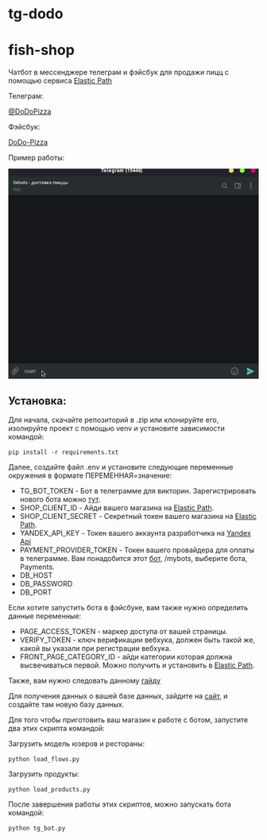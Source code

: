 # tg-dodo
 
# fish-shop
 
Чатбот в мессенджере телеграм и фэйсбук для продажи пицц с помощью сервиса [Elastic Path](https://elasticpath.com)

Телеграм:

[@DoDoPizza](https://t.me/dvmn_verbs_game_support_bot)

Фэйсбук:

[DoDo-Pizza](https://www.facebook.com/messages/t/103610002611169/)

Пример работы:

![](https://github.com/Ykyki4/tg-dodo/blob/main/media/pizza-bot-example.gif)

## Установка:

Для начала, скачайте репозиторий в .zip или клонируйте его, изолируйте проект с помощью venv и установите зависимости командой:

```
pip install -r requirements.txt
```

Далее, создайте файл .env и установите следующие переменные окружения в формате ПЕРЕМЕННАЯ=значение:

* TG_BOT_TOKEN - Бот в телеграмме для викторин. Зарегистрировать нового бота можно [тут](https://telegram.me/BotFather).
* SHOP_CLIENT_ID - Айди вашего магазина на [Elastic Path](https://elasticpath.com).
* SHOP_CLIENT_SECRET - Секретный токен вашего магазина на [Elastic Path](https://elasticpath.com).
* YANDEX_API_KEY - Токен вашего аккаунта разработчика на [Yandex Api](https://developer.tech.yandex.ru/services/)
* PAYMENT_PROVIDER_TOKEN - Токен вашего провайдера для оплаты в телеграмме. Вам понадобится этот [бот](https://telegram.me/BotFather), /mybots, выберите бота, Payments.
* DB_HOST
* DB_PASSWORD
* DB_PORT

Если хотите запустить бота в фэйсбуке, вам также нужно определить данные переменные:

* PAGE_ACCESS_TOKEN - маркер доступа от вашей страницы.
* VERIFY_TOKEN - ключ верификации вебхука, должен быть такой же, какой вы указали при регистрации вебхука.
* FRONT_PAGE_CATEGORY_ID - айди категории которая должна высвечиваться первой. Можно получить и установить в [Elastic Path](https://elasticpath.com).

Также, вам нужно следовать данному [гайду](https://dvmn.org/encyclopedia/api-docs/how-to-get-facebook-api/)

Для получения данных о вашей базе данных, зайдите на [сайт](https://redis.com/), и создайте там новую базу данных.

Для того чтобы приготовить ваш магазин к работе с ботом, запустите два этих скрипта командой:

Загрузить модель юзеров и рестораны:
```
python load_flows.py 
```

Загрузить продукты:
```
python load_products.py
```

После завершения работы этих скриптов, можно запускать бота командой:

```
python tg_bot.py
```
